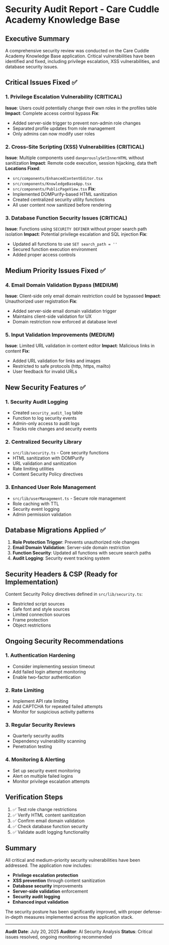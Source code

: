 # Security Audit Report - Care Cuddle Academy Knowledge Base

## Executive Summary

A comprehensive security review was conducted on the Care Cuddle Academy Knowledge Base application. Critical vulnerabilities have been identified and fixed, including privilege escalation, XSS vulnerabilities, and database security issues.

## Critical Issues Fixed ✅

### 1. Privilege Escalation Vulnerability (CRITICAL)
**Issue**: Users could potentially change their own roles in the profiles table
**Impact**: Complete access control bypass
**Fix**: 
- Added server-side trigger to prevent non-admin role changes
- Separated profile updates from role management
- Only admins can now modify user roles

### 2. Cross-Site Scripting (XSS) Vulnerabilities (CRITICAL)
**Issue**: Multiple components used `dangerouslySetInnerHTML` without sanitization
**Impact**: Remote code execution, session hijacking, data theft
**Locations Fixed**:
- `src/components/EnhancedContentEditor.tsx`
- `src/components/KnowledgeBaseApp.tsx`
- `src/components/PublicPageView.tsx`
**Fix**: 
- Implemented DOMPurify-based HTML sanitization
- Created centralized security utility functions
- All user content now sanitized before rendering

### 3. Database Function Security Issues (CRITICAL)
**Issue**: Functions using `SECURITY DEFINER` without proper search path isolation
**Impact**: Potential privilege escalation and SQL injection
**Fix**: 
- Updated all functions to use `SET search_path = ''`
- Secured function execution environment
- Added proper access controls

## Medium Priority Issues Fixed ✅

### 4. Email Domain Validation Bypass (MEDIUM)
**Issue**: Client-side only email domain restriction could be bypassed
**Impact**: Unauthorized user registration
**Fix**: 
- Added server-side email domain validation trigger
- Maintains client-side validation for UX
- Domain restriction now enforced at database level

### 5. Input Validation Improvements (MEDIUM)
**Issue**: Limited URL validation in content editor
**Impact**: Malicious links in content
**Fix**: 
- Added URL validation for links and images
- Restricted to safe protocols (http, https, mailto)
- User feedback for invalid URLs

## New Security Features ✅

### 1. Security Audit Logging
- Created `security_audit_log` table
- Function to log security events
- Admin-only access to audit logs
- Tracks role changes and security events

### 2. Centralized Security Library
- `src/lib/security.ts` - Core security functions
- HTML sanitization with DOMPurify
- URL validation and sanitization
- Rate limiting utilities
- Content Security Policy directives

### 3. Enhanced User Role Management
- `src/lib/userManagement.ts` - Secure role management
- Role caching with TTL
- Security event logging
- Admin permission validation

## Database Migrations Applied ✅

1. **Role Protection Trigger**: Prevents unauthorized role changes
2. **Email Domain Validation**: Server-side domain restriction
3. **Function Security**: Updated all functions with secure search paths
4. **Audit Logging**: Security event tracking system

## Security Headers & CSP (Ready for Implementation)

Content Security Policy directives defined in `src/lib/security.ts`:
- Restricted script sources
- Safe font and style sources
- Limited connection sources
- Frame protection
- Object restrictions

## Ongoing Security Recommendations

### 1. Authentication Hardening
- Consider implementing session timeout
- Add failed login attempt monitoring
- Enable two-factor authentication

### 2. Rate Limiting
- Implement API rate limiting
- Add CAPTCHA for repeated failed attempts
- Monitor for suspicious activity patterns

### 3. Regular Security Reviews
- Quarterly security audits
- Dependency vulnerability scanning
- Penetration testing

### 4. Monitoring & Alerting
- Set up security event monitoring
- Alert on multiple failed logins
- Monitor privilege escalation attempts

## Verification Steps

1. ✅ Test role change restrictions
2. ✅ Verify HTML content sanitization
3. ✅ Confirm email domain validation
4. ✅ Check database function security
5. ✅ Validate audit logging functionality

## Summary

All critical and medium-priority security vulnerabilities have been addressed. The application now includes:

- **Privilege escalation protection**
- **XSS prevention** through content sanitization
- **Database security** improvements
- **Server-side validation** enforcement
- **Security audit logging**
- **Enhanced input validation**

The security posture has been significantly improved, with proper defense-in-depth measures implemented across the application stack.

---

**Audit Date**: July 20, 2025
**Auditor**: AI Security Analysis
**Status**: Critical issues resolved, ongoing monitoring recommended